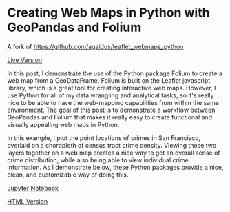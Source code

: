 # Creating Web Maps in Python with GeoPandas and Folium

A fork of https://github.com/agaidus/leaflet_webmaps_python


[Live Version](https://rawgit.com/agaidus/leaflet_webmaps_python/master/sf_assaults.html)

In this post, I demonstrate the use of the Python package Folium to create a web map from a GeoDataFrame. Folium is built on the Leaflet javascript library, which is a great tool for creating interactive web maps. However, I use Python for all of my data wrangling and analytical tasks, so it's really nice to be able to have the web-mapping capabilities from within the same environment. The goal of this post is to demonstrate a workflow between GeoPandas and Folium that makes it really easy to create functional and visually appealing web maps in Python.

In this example, I plot the point locations of crimes in San Francisco, overlaid on a choropleth of census tract crime density. Viewing these two layers together on a web map creates a nice way to get an overall sense of crime distribution, while also being able to view individual crime information. As I demonstrate below, these Python packages provide a nice, clean, and customizable way of doing this.

[Jupyter Notebook](sf_crime_mapping_final.ipynb)

[HTML Version](https://rawgit.com/agaidus/leaflet_webmaps_python/master/sf_crime_mapping_final.html)


